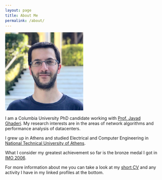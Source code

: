 ```yaml
---
layout: page
title: About Me
permalink: /about/
---
```



<img src="/images/photo.jpg" alt="Personal Photo" height="256" width="256">

I am a Columbia University PhD candidate working with
[Prof. Javad Ghaderi][JG].
My research interests are in the areas of network algorithms and
performance analysis of datacenters.

I grew up in Athens and studied Electrical and Computer Engineering in
[National Technical University of Athens][NTUA].

What I consider my greatest achievement so far is the bronze medal I got in
[IMO 2006].

For more information about me you can take a look at my [short CV][cv] and any
activity I have in my linked profiles at the bottom.


[JG]: http://www.ee.columbia.edu/~jghaderi
[NTUA]: http://www.ntua.gr
[IMO 2006]: http://www.imo-official.org/year_individual_r.aspx?year=2006
[cv]: /kpsychas_CV.pdf

